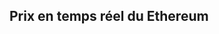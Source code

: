 ## Prix en temps réel du Ethereum

<iframe srcdoc='<!DOCTYPE html>
<html lang="fr">
<head>
    <meta charset="UTF-8">
    <meta name="viewport" content="width=device-width, initial-scale=1.0">
    <style>
        body {
            margin: 0;
            padding: 0;
            overflow: hidden;
        }
    </style>
    <script src="https://widgets.coingecko.com/gecko-coin-price-static-headline-widget.js"></script>
</head>
<body>
    <gecko-coin-price-static-headline-widget locale="fr" dark-mode="true" coin-ids="ethereum,ethereum-classic" initial-currency="usd"></gecko-coin-price-static-headline-widget>
</body>
</html>' 
style="border: none; width: 100%; height: 100%;"></iframe>
